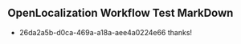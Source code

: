 ## OpenLocalization Workflow Test MarkDown
* 26da2a5b-d0ca-469a-a18a-aee4a0224e66 
thanks!<!--HONumber=Mar16_HO2-->

